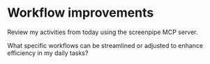 # Workflow improvements

Review my activities from today using the screenpipe MCP server.

What specific workflows can be streamlined or adjusted to enhance efficiency in my daily tasks?
